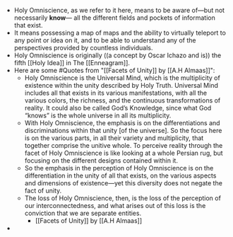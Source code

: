 - Holy Omniscience, as we refer to it here, means to be aware of—but not necessarily __know__— all the different fields and pockets of information that exist. 
- It means possessing a map of maps and the ability to virtually teleport to any point or idea on it, and to be able to understand any of the perspectives provided by countless individuals.
- Holy Omniscience is originally ((a concept by Oscar Ichazo and is)) the fifth [[Holy Idea]] in The [[Enneagram]].
- Here are some #Quotes from "[[Facets of Unity]] by [[A.H Almaas]]":
    - Holy Omniscience is the Universal Mind, which is the multiplicity of existence within the unity described by Holy Truth. Universal Mind includes all that exists in its various manifestations, with all the various colors, the richness, and the continuous transformations of reality. It could also be called God’s Knowledge, since what God “knows” is the whole universe in all its multiplicity. 
    - With Holy Omniscience, the emphasis is on the differentiations and discriminations within that unity [of the universe]. So the focus here is on the various parts, in all their variety and multiplicity, that together comprise the unitive whole. To perceive reality through the facet of Holy Omniscience is like looking at a whole Persian rug, but focusing on the different designs contained within it.
    - So the emphasis in the perception of Holy Omniscience is on the differentiation in the unity of all that exists, on the various aspects and dimensions of existence—yet this diversity does not negate the fact of unity.
    - The loss of Holy Omniscience, then, is the loss of the perception of our interconnectedness, and what arises out of this loss is the conviction that we are separate entities.
        - [[Facets of Unity]] by [[A.H Almaas]]
- 
